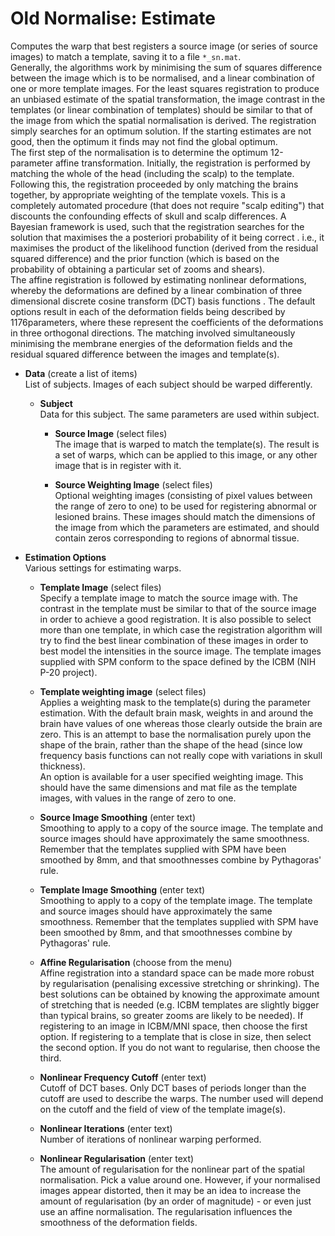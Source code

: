 # Old Normalise: Estimate  
Computes the warp that best registers a source image (or series of source images) to match a template, saving it to a file ``*_sn.mat``.   
Generally, the algorithms work by minimising the sum of squares difference between the image which is to be normalised, and a linear combination of one or more template images.  For the least squares registration to produce an unbiased estimate of the spatial transformation, the image contrast in the templates (or linear combination of templates) should be similar to that of the image from which the spatial normalisation is derived.  The registration simply searches for an optimum solution.  If the starting estimates are not good, then the optimum it finds may not find the global optimum.   
The first step of the normalisation is to determine the optimum 12-parameter affine transformation.  Initially, the registration is performed by matching the whole of the head (including the scalp) to the template.  Following this, the registration proceeded by only matching the brains together, by appropriate weighting of the template voxels.  This is a completely automated procedure (that does not require "scalp editing") that discounts the confounding effects of skull and scalp differences.   A Bayesian framework is used, such that the registration searches for the solution that maximises the a posteriori probability of it being correct .  i.e., it maximises the product of the likelihood function (derived from the residual squared difference) and the prior function (which is based on the probability of obtaining a particular set of zooms and shears).   
The affine registration is followed by estimating nonlinear deformations, whereby the deformations are defined by a linear combination of three dimensional discrete cosine transform (DCT) basis functions .  The default options result in each of the deformation fields being described by 1176parameters, where these represent the coefficients of the deformations in three orthogonal directions.  The matching involved simultaneously minimising the membrane energies of the deformation fields and the residual squared difference between the images and template(s).   

* **Data** (create a list of items)  
List of subjects. Images of each subject should be warped differently.   

    * **Subject**   
    Data for this subject.  The same parameters are used within subject.   

        * **Source Image** (select files)  
        The image that is warped to match the template(s).  The result is a set of warps, which can be applied to this image, or any other image that is in register with it.   

        * **Source Weighting Image** (select files)  
        Optional weighting images (consisting of pixel values between the range of zero to one) to be used for registering abnormal or lesioned brains.  These images should match the dimensions of the image from which the parameters are estimated, and should contain zeros corresponding to regions of abnormal tissue.   

* **Estimation Options**   
Various settings for estimating warps.   

    * **Template Image** (select files)  
    Specify a template image to match the source image with. The contrast in the template must be similar to that of the source image in order to achieve a good registration.  It is also possible to select more than one template, in which case the registration algorithm will try to find the best linear combination of these images in order to best model the intensities in the source image. The template images supplied with SPM conform to the space defined by the ICBM (NIH P-20 project).   

    * **Template weighting image** (select files)  
    Applies a weighting mask to the template(s) during the parameter estimation.  With the default brain mask, weights in and around the brain have values of one whereas those clearly outside the brain are zero.  This is an attempt to base the normalisation purely upon the shape of the brain, rather than the shape of the head (since low frequency basis functions can not really cope with variations in skull thickness).   
    An option is available for a user specified weighting image. This should have the same dimensions and mat file as the template images, with values in the range of zero to one.   

    * **Source Image Smoothing** (enter text)  
    Smoothing to apply to a copy of the source image. The template and source images should have approximately the same smoothness. Remember that the templates supplied with SPM have been smoothed by 8mm, and that smoothnesses combine by Pythagoras' rule.   

    * **Template Image Smoothing** (enter text)  
    Smoothing to apply to a copy of the template image. The template and source images should have approximately the same smoothness. Remember that the templates supplied with SPM have been smoothed by 8mm, and that smoothnesses combine by Pythagoras' rule.   

    * **Affine Regularisation** (choose from the menu)  
    Affine registration into a standard space can be made more robust by regularisation (penalising excessive stretching or shrinking).  The best solutions can be obtained by knowing the approximate amount of stretching that is needed (e.g. ICBM templates are slightly bigger than typical brains, so greater zooms are likely to be needed). If registering to an image in ICBM/MNI space, then choose the first option.  If registering to a template that is close in size, then select the second option.  If you do not want to regularise, then choose the third.   

    * **Nonlinear Frequency Cutoff** (enter text)  
    Cutoff of DCT bases.  Only DCT bases of periods longer than the cutoff are used to describe the warps. The number used will depend on the cutoff and the field of view of the template image(s).   

    * **Nonlinear Iterations** (enter text)  
    Number of iterations of nonlinear warping performed.   

    * **Nonlinear Regularisation** (enter text)  
    The amount of regularisation for the nonlinear part of the spatial normalisation. Pick a value around one.  However, if your normalised images appear distorted, then it may be an idea to increase the amount of regularisation (by an order of magnitude) - or even just use an affine normalisation. The regularisation influences the smoothness of the deformation fields.   
